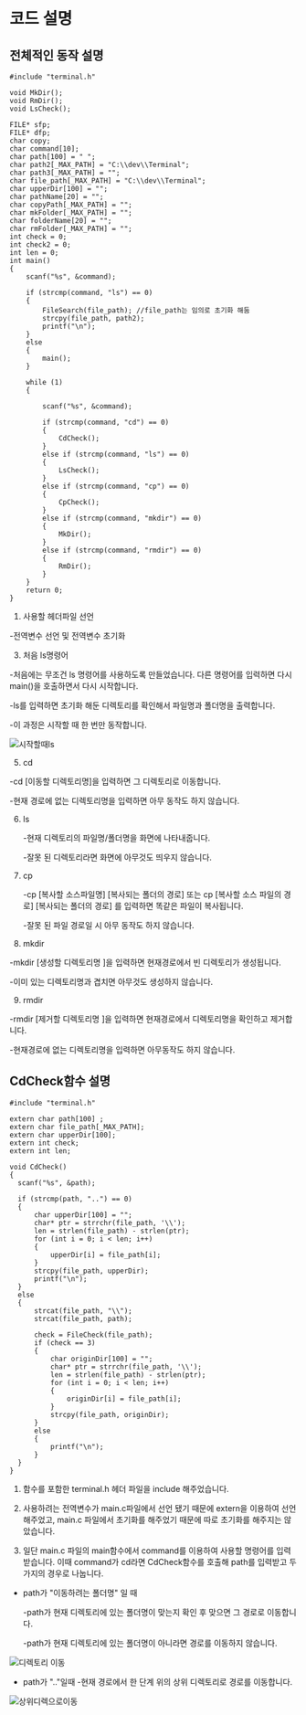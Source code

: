 #  코드 설명

 ## 전체적인 동작 설명

```
#include "terminal.h"

void MkDir();
void RmDir();
void LsCheck();

FILE* sfp;
FILE* dfp;
char copy;
char command[10];
char path[100] = " ";
char path2[_MAX_PATH] = "C:\\dev\\Terminal";
char path3[_MAX_PATH] = "";
char file_path[_MAX_PATH] = "C:\\dev\\Terminal";
char upperDir[100] = "";
char pathName[20] = "";
char copyPath[_MAX_PATH] = "";
char mkFolder[_MAX_PATH] = "";
char folderName[20] = "";
char rmFolder[_MAX_PATH] = "";
int check = 0;
int check2 = 0;
int len = 0;
int main()
{
    scanf("%s", &command);

    if (strcmp(command, "ls") == 0) 
    {
        FileSearch(file_path); //file_path는 임의로 초기화 해둠
        strcpy(file_path, path2);
        printf("\n");
    }
    else
    {
        main();
    }

    while (1)
    {

        scanf("%s", &command);

        if (strcmp(command, "cd") == 0)
        {
            CdCheck();
        }
        else if (strcmp(command, "ls") == 0)
        {
            LsCheck();
        }
        else if (strcmp(command, "cp") == 0)
        {
            CpCheck();
        }
        else if (strcmp(command, "mkdir") == 0)
        {
            MkDir();
        }
        else if (strcmp(command, "rmdir") == 0)
        {
            RmDir();
        }
    }
    return 0;
}
```
1. 사용할 헤더파일 선언
 
  -전역변수 선언 및 전역변수 초기화

3. 처음 ls명령어
 
  -처음에는 무조건 ls 명령어를 사용하도록 만들었습니다. 다른 명령어를 입력하면 다시 main()을 호출하면서 다시 시작합니다.
 
  -ls를 입력하면 초기화 해둔 디렉토리를 확인해서 파일명과 폴더명을 출력합니다.
 
  -이 과정은 시작할 때 한 번만 동작합니다.
 
 ![시작할때ls](https://user-images.githubusercontent.com/66424045/90885344-5f5def00-e3ec-11ea-9384-7eadea6edf33.PNG "프로그램 시작할때 명령어")

5. cd
 
  -cd [이동할 디렉토리명]을 입력하면 그 디렉토리로 이동합니다.
   
  -현재 경로에 없는 디렉토리명을 입력하면 아무 동작도 하지 않습니다.
  
6. ls 
 
   -현재 디렉토리의 파일명/폴더명을 화면에 나타내줍니다.
 
   -잘못 된 디렉토리라면 화면에 아무것도 띄우지 않습니다.
 
7. cp 
 
   -cp [복사할 소스파일명] [복사되는 폴더의 경로] 또는 cp [복사할 소스 파일의 경로] [복사되는 폴더의 경로] 를 입력하면 똑같은 파일이 복사됩니다.
 
   -잘못 된 파일 경로일 시 아무 동작도 하지 않습니다.
 
8. mkdir
 
  -mkdir [생성할 디렉토리명 ]을 입력하면 현재경로에서 빈 디렉토리가 생성됩니다.
  
  -이미 있는 디렉토리명과 겹치면 아무것도 생성하지 않습니다.
 
9. rmdir
  
  -rmdir [제거할 디렉토리명 ]을 입력하면 현재경로에서 디렉토리명을 확인하고 제거합니다.
  
  -현재경로에 없는 디렉토리명을 입력하면 아무동작도 하지 않습니다.
 
 

 ## CdCheck함수 설명

  ```
  #include "terminal.h"

extern char path[100] ;
extern char file_path[_MAX_PATH];
extern char upperDir[100];
extern int check;
extern int len;

void CdCheck()
{
    scanf("%s", &path);

    if (strcmp(path, "..") == 0)
    {
        char upperDir[100] = "";
        char* ptr = strrchr(file_path, '\\');
        len = strlen(file_path) - strlen(ptr);
        for (int i = 0; i < len; i++)
        {
            upperDir[i] = file_path[i];
        }
        strcpy(file_path, upperDir);
        printf("\n");
    }
    else
    {
        strcat(file_path, "\\");
        strcat(file_path, path);

        check = FileCheck(file_path);
        if (check == 3)
        {
            char originDir[100] = "";
            char* ptr = strrchr(file_path, '\\');
            len = strlen(file_path) - strlen(ptr);
            for (int i = 0; i < len; i++)
            {
                originDir[i] = file_path[i];
            }
            strcpy(file_path, originDir);
        }
        else
        {
            printf("\n");
        }
    }
}
  ```
  1. 함수를 포함한 terminal.h 헤더 파일을 include 해주었습니다.
  
1. 사용하려는 전역변수가 main.c파일에서 선언 됐기 때문에 extern을 이용하여 선언해주었고, main.c 파일에서 초기화를 해주었기 때문에 따로 초기화를 해주지는 않았습니다.

2.  일단 main.c 파일의 main함수에서 command를 이용하여 사용할 명령어를 입력 받습니다. 이때 command가 cd라면 CdCheck함수를 호출해 path를 입력받고 두가지의 경우로 나눕니다.

 - path가 "이동하려는 폴더명" 일 때

   -path가 현재 디렉토리에 있는 폴더명이 맞는지 확인 후 맞으면 그 경로로 이동합니다.

   -path가 현재 디렉토리에 있는 폴더명이 아니라면 경로를 이동하지 않습니다.
   
![디렉토리 이동](https://user-images.githubusercontent.com/66424045/90889506-473d9e00-e3f3-11ea-86b1-5ec4e29ded84.PNG "디렉토리 이동")




  - path가 ".."일때
   -현재 경로에서 한 단계 위의 상위 디렉토리로 경로를 이동합니다.
 
![상위디렉으로이동](https://user-images.githubusercontent.com/66424045/90889671-89ff7600-e3f3-11ea-95b8-ad1398d8276b.PNG "")


    


<!--stackedit_data:
eyJoaXN0b3J5IjpbMjMyOTA3NzcsLTM2Nzc2MzgxMSwyMDg4OD
UxMjI1LDE3NDc2MjI1NywtMTAzNzI0ODU5MiwtMTM4MzQzMTA1
LDE3ODI3NjYwMiwzODUwMjA2NDVdfQ==
-->